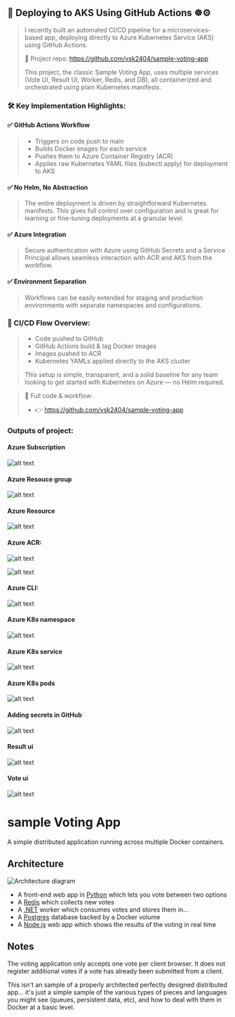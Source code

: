 ## 🚀 Deploying to AKS Using GitHub Actions    ☸️⚙️

> I recently built an automated CI/CD pipeline for a microservices-based app, deploying directly to Azure Kubernetes Service (AKS) using GitHub Actions.
>
> 🔗 Project repo: https://github.com/vsk2404/sample-voting-app
>
> This project, the classic Sample Voting App, uses multiple services (Vote UI, Result UI, Worker, Redis, and DB), all containerized and orchestrated using plain Kubernetes manifests.
>
### 🛠️ Key Implementation Highlights:
>
#### ✅ GitHub Actions Workflow
>
> - Triggers on code push to main 
> - Builds Docker images for each service
> - Pushes them to Azure Container Registry (ACR)
> - Applies raw Kubernetes YAML files (kubectl apply) for deployment to AKS

#### ✅ No Helm, No Abstraction
> The entire deployment is driven by straightforward Kubernetes manifests. This gives full control over configuration and is great for learning or fine-tuning deployments at a granular level.

#### ✅ Azure Integration
> Secure authentication with Azure using GitHub Secrets and a Service Principal allows seamless interaction with ACR and AKS from the workflow.

#### ✅ Environment Separation
> Workflows can be easily extended for staging and production environments with separate namespaces and configurations.

### 🔄 CI/CD Flow Overview:

> - Code pushed to GitHub
> - GitHub Actions build & tag Docker images
> - Images pushed to ACR
> - Kubernetes YAMLs applied directly to the AKS cluster

> This setup is simple, transparent, and a solid baseline for any team looking to get started with Kubernetes on Azure — no Helm required.

> 📂 Full code & workflow:
> - 👉 https://github.com/vsk2404/sample-voting-app

### Outputs of project:

#### Azure Subscription

![alt text](images/azure_subscription.png)

#### Azure Resouce group

![alt text](images/azure_resource_group.png)

#### Azure Resource

![alt text](images/azure_resources.png)

#### Azure ACR:

![alt text](images/azure_acr.png)

![alt text](images/azure_acr_repo.png)

#### Azure CLI:

![alt text](images/azure_cli.png)

#### Azure K8s namespace

![alt text](images/k8s_namespaces.png)

#### Azure K8s service

![alt text](images/k8s_service.png)

#### Azure K8s pods

![alt text](images/k8s_workloads_pods.png)

#### Adding secrets in GitHub

![alt text](images/github_secrets.png)

#### Result ui

![alt text](images/result_ui.png)

#### Vote ui

![alt text](images/vote_ui.png)

# sample Voting App

A simple distributed application running across multiple Docker containers.

## Architecture

![Architecture diagram](architecture.excalidraw.png)

* A front-end web app in [Python](/vote) which lets you vote between two options
* A [Redis](https://hub.docker.com/_/redis/) which collects new votes
* A [.NET](/worker/) worker which consumes votes and stores them in…
* A [Postgres](https://hub.docker.com/_/postgres/) database backed by a Docker volume
* A [Node.js](/result) web app which shows the results of the voting in real time

## Notes

The voting application only accepts one vote per client browser. It does not register additional votes if a vote has already been submitted from a client.

This isn't an sample of a properly architected perfectly designed distributed app... it's just a simple
sample of the various types of pieces and languages you might see (queues, persistent data, etc), and how to deal with them in Docker at a basic level.